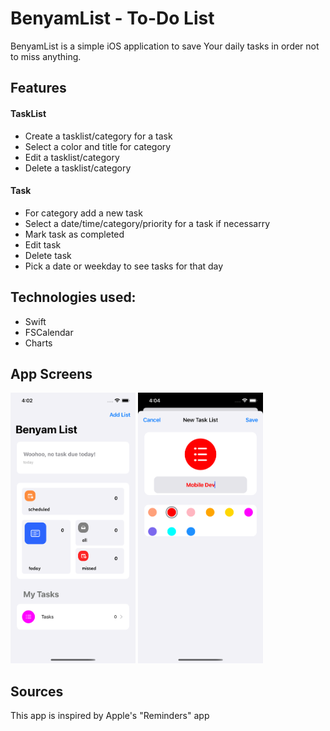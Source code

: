 # BenyamList - To-Do List
BenyamList is a simple iOS application to save Your daily tasks in order not to miss anything.


## Features

#### TaskList
* Create a tasklist/category for a task
* Select a color and title for category
* Edit a tasklist/category
* Delete a tasklist/category

#### Task
* For category add a new task
* Select a date/time/category/priority for a task if necessarry
* Mark task as completed
* Edit task
* Delete task
* Pick a date or weekday to see tasks for that day


## Technologies used:
* Swift
* FSCalendar
* Charts


## App Screens
<img src="screen_images/home.png" width="200">
<img src="screen_images/tasklist.png" width="200">

## Sources
This app is inspired by Apple's "Reminders" app
